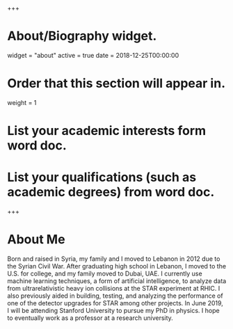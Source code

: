 +++
# About/Biography widget.
widget = "about"
active = true
date = 2018-12-25T00:00:00

# Order that this section will appear in.
weight = 1

# List your academic interests form word doc.


# List your qualifications (such as academic degrees) from word doc.

 
+++

# About Me

Born and raised in Syria, my family and I moved to Lebanon in 2012 due to the Syrian Civil War. After graduating high school in Lebanon, I moved to the U.S. for college, and my family moved to Dubai, UAE. I currently use machine learning techniques, a form of artificial intelligence, to analyze data from ultrarelativistic heavy ion collisions at the STAR experiment at RHIC. I also previously aided in building, testing, and analyzing the performance of one of the detector upgrades for STAR among other projects. In June 2019, I will be attending Stanford University to pursue my PhD in physics. I hope to eventually work as a professor at a research university.
